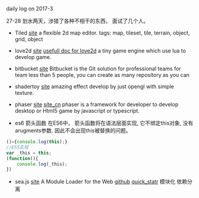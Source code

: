daily log on 2017-3

27-28
划水两天，涉猎了各种不相干的东西， 面试了几个人。

+ Tiled
[site](http://www.mapeditor.org/)
a flexible 2d map editor. 
tags: map, tileset, tile, terrain, object, grid, object

+ love2d
[site](https://love2d.org/)
[usefull doc for love2d](https://alexarjing.github.io/)
a tiny game engine which use lua to develop game.

+ bitbucket
[site](https://bitbucket.org)
Bitbucket is the Git solution for professional teams
for team less than 5 people, you can create as many repository as you can

+ shadertoy
[site](www.shadertoy.com)
amazing effect develop by just opengl with simple texture.

+ phaser
[site](http://phaser.io/)
[site_cn](http://www.phaser-china.com)
phaser is a framework for developer to develop desktop or Html5 game by javascript or typescript.

+ es6 箭头函数
在ES6中， 箭头函数将在语法层面实现, 它不绑定this对象, 没有arugments参数. 因此不会出现this被替换的问题。
```javascript
()={console.log(this);}
//ES5实现
var _this = this;
(function(){
    console.log(_this);
})
```

+ sea.js
[site](http://seajs.org)
A Module Loader for the Web
[github](https://github.com/seajs/seajs)
[quick_statr](http://seajs.org/docs/#quick-start)
模块化
依赖分离


